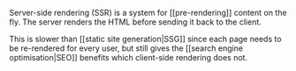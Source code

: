 Server-side rendering (SSR) is a system for [[pre-rendering]] content on the fly. The server renders the HTML before sending it back to the client.

This is slower than [[static site generation|SSG]] since each page needs to be re-rendered for every user, but still gives the [[search engine optimisation|SEO]] benefits which client-side rendering does not.
